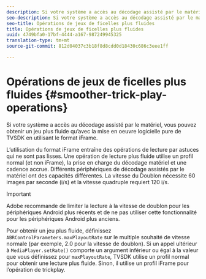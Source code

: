 ```yaml
---
description: Si votre système a accès au décodage assisté par le matériel, vous pouvez obtenir un jeu plus fluide qu’avec la mise en oeuvre logicielle pure de TVSDK en utilisant le format iFrame.
seo-description: Si votre système a accès au décodage assisté par le matériel, vous pouvez obtenir un jeu plus fluide qu’avec la mise en oeuvre logicielle pure de TVSDK en utilisant le format iFrame.
seo-title: Opérations de jeux de ficelles plus fluides
title: Opérations de jeux de ficelles plus fluides
uuid: 4749bfa0-17bf-4444-a167-987249945325
translation-type: tm+mt
source-git-commit: 812d04037c3b18f8d8cdd0d18430c686c3eee1ff

---
```



# Opérations de jeux de ficelles plus fluides {#smoother-trick-play-operations}

Si votre système a accès au décodage assisté par le matériel, vous pouvez obtenir un jeu plus fluide qu’avec la mise en oeuvre logicielle pure de TVSDK en utilisant le format iFrame.

<!--<a id="section_3DBFD7A3D1C7453096D3D3885E786263"></a>-->

L’utilisation du format iFrame entraîne des opérations de lecture par astuces qui ne sont pas lisses. Une opération de lecture plus fluide utilise un profil normal (et non iFrame), la prise en charge du décodage matériel et une cadence accrue. Différents périphériques de décodage assistés par le matériel ont des capacités différentes. La vitesse du Doublon nécessite 60 images par seconde (i/s) et la vitesse quadruple requiert 120 i/s.

>[!IMPORTANT]
>
>Adobe recommande de limiter la lecture à la vitesse de doublon pour les périphériques Android plus récents et de ne pas utiliser cette fonctionnalité pour les périphériques Android plus anciens.

Pour obtenir un jeu plus fluide, définissez `ABRControlParameters.maxPlayoutRate` sur le multiple souhaité de vitesse normale (par exemple, 2.0 pour la vitesse de doublon). Si un appel ultérieur à `MediaPlayer.setRate()` comporte un argument inférieur ou égal à la valeur que vous définissez pour `maxPlayoutRate`, TVSDK utilise un profil normal pour obtenir une lecture plus fluide. Sinon, il utilise un profil iFrame pour l’opération de trickplay.
